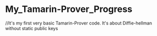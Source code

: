 # My_Tamarin-Prover_Progress
//It's my first very basic Tamarin-Prover code. It's about Diffie-hellman without static public keys
